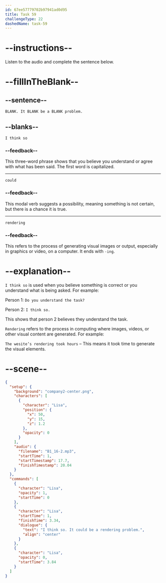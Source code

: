 ```yaml
---
id: 67ee57779702b97941ad0d95
title: Task 59
challengeType: 22
dashedName: task-59
---
```


<!-- (Audio) Lisa: I think so. It could be a rendering problem. -->

# --instructions--

Listen to the audio and complete the sentence below.

# --fillInTheBlank--

## --sentence--

`BLANK. It BLANK be a BLANK problem.`

## --blanks--

`I think so`

### --feedback--

This three-word phrase shows that you believe you understand or agree with what has been said. The first word is capitalized.

---

`could`

### --feedback--

This modal verb suggests a possibility, meaning something is not certain, but there is a chance it is true.

---

`rendering`

### --feedback--

This refers to the process of generating visual images or output, especially in graphics or video, on a computer. It ends with `-ing`.

# --explanation--

`I think so` is used when you believe something is correct or you understand what is being asked. For example:

Person 1: `Do you understand the task?`

Person 2: `I think so.`

This shows that person 2 believes they understand the task.

`Rendering` refers to the process in computing where images, videos, or other visual content are generated. For example:

`The wesite’s rendering took hours` – This means it took time to generate the visual elements.

# --scene--

```json
{
  "setup": {
    "background": "company2-center.png",
    "characters": [
      {
        "character": "Lisa",
        "position": {
          "x": 50,
          "y": 15,
          "z": 1.2
        },
        "opacity": 0
      }
    ],
    "audio": {
      "filename": "B1_16-2.mp3",
      "startTime": 1,
      "startTimestamp": 17.7,
      "finishTimestamp": 20.04
    }
  },
  "commands": [
    {
      "character": "Lisa",
      "opacity": 1,
      "startTime": 0
    },
    {
      "character": "Lisa",
      "startTime": 1,
      "finishTime": 3.34,
      "dialogue": {
        "text": "I think so. It could be a rendering problem.",
        "align": "center"
      }
    },
    {
      "character": "Lisa",
      "opacity": 0,
      "startTime": 3.84
    }
  ]
}
```
